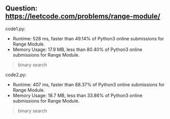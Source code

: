 ## Question: https://leetcode.com/problems/range-module/

code1.py:
* Runtime: 528 ms, faster than 49.14% of Python3 online submissions for Range Module.
* Memory Usage: 17.9 MB, less than 80.40% of Python3 online submissions for Range Module.
> binary search

code2.py:
* Runtime: 407 ms, faster than 88.37% of Python3 online submissions for Range Module.
* Memory Usage: 18.7 MB, less than 33.86% of Python3 online submissions for Range Module.
> binary search